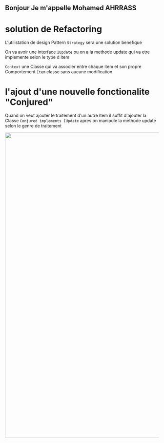 ## Bonjour Je m'appelle Mohamed AHRRASS

# solution de Refactoring
L'utilistation de design Pattern `Strategy` sera une solution benefique

On va avoir une interface `IUpdate` ou on a la methode update qui va etre implemente selon le type d item

`Context` une Classe qui va associer entre chaque item et son propre Comportement
`Item` classe sans aucune modification

# l'ajout d'une nouvelle fonctionalite "Conjured"

Quand on veut ajouter le traitement d'un autre Item
il suffit d'ajouter la Classe `Conjured implements IUpdate` apres on manipule la methode update selon le genre de traitement


<img src="https://res.cloudinary.com/drmmqpbsw/image/upload/v1649275096/img_rtjuim.png" width="1000"/>
